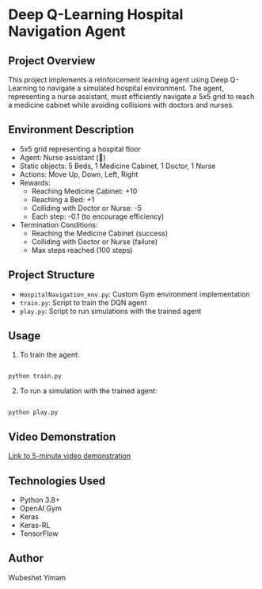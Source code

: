 # Deep Q-Learning Hospital Navigation Agent

## Project Overview

This project implements a reinforcement learning agent using Deep Q-Learning to navigate a simulated hospital environment. The agent, representing a nurse assistant, must efficiently navigate a 5x5 grid to reach a medicine cabinet while avoiding collisions with doctors and nurses.

## Environment Description

- 5x5 grid representing a hospital floor
- Agent: Nurse assistant (🙂)
- Static objects: 5 Beds, 1 Medicine Cabinet, 1 Doctor, 1 Nurse
- Actions: Move Up, Down, Left, Right
- Rewards:
  - Reaching Medicine Cabinet: +10
  - Reaching a Bed: +1
  - Colliding with Doctor or Nurse: -5
  - Each step: -0.1 (to encourage efficiency)
- Termination Conditions:
  - Reaching the Medicine Cabinet (success)
  - Colliding with Doctor or Nurse (failure)
  - Max steps reached (100 steps)

## Project Structure

- `HospitalNavigation_env.py`: Custom Gym environment implementation
- `train.py`: Script to train the DQN agent
- `play.py`: Script to run simulations with the trained agent


## Usage

1. To train the agent:

```

python train.py

```

2. To run a simulation with the trained agent:

```

python play.py

```

## Video Demonstration

[Link to 5-minute video demonstration](https://youtu.be/gFM__0xhhmg)

## Technologies Used

- Python 3.8+
- OpenAI Gym
- Keras
- Keras-RL
- TensorFlow

## Author

Wubeshet Yimam
